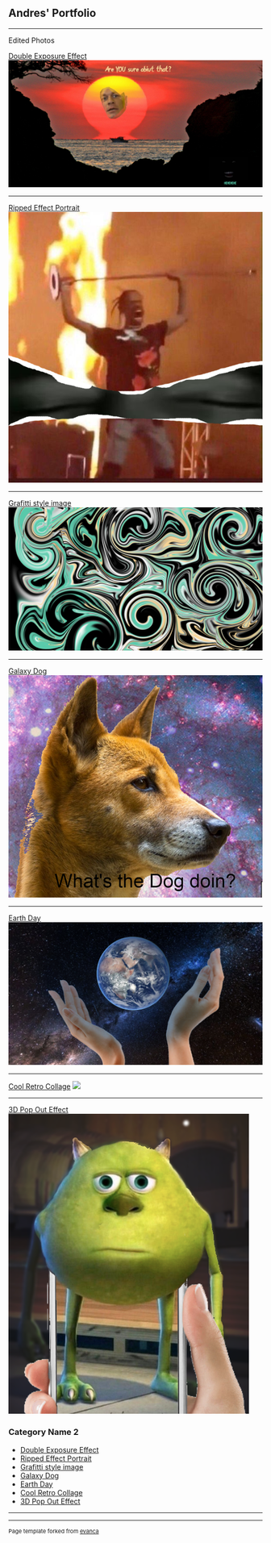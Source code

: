 ## Andres' Portfolio

--- 
Edited Photos

[Double Exposure Effect](/sample_page)
<img src="images/John Zena.png"/>

---
[Ripped Effect Portrait](/pdf/sample_presentation.pdf)
<img src="images/TS.png"/>

---
[Grafitti style image](http://example.com/)
<img src="images/graffitti.png"/>

---
[Galaxy Dog](http://example.com/)
<img src="images/dog.png"/>

---
[Earth Day](http://example.com/)
<img src="images/Earth Day.png"/>

---
[Cool Retro Collage](http://example.com/)
<img src="images/Retro Spongebob.png"/>

---
[3D Pop Out Effect](http://example.com/)
<img src="images/mike.png"/>
### Category Name 2

- [Double Exposure Effect](http://example.com/)
- [Ripped Effect Portrait](http://example.com/)
- [Grafitti style image](http://example.com/)
- [Galaxy Dog](http://example.com/)
- [Earth Day](http://example.com/)
- [Cool Retro Collage](http://example.com/)
- [3D Pop Out Effect](http://example.com/)

---




---
<p style="font-size:11px">Page template forked from <a href="https://github.com/evanca/quick-portfolio">evanca</a></p>
<!-- Remove above link if you don't want to attibute -->
